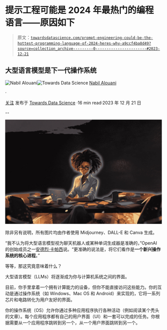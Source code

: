 # 提示工程可能是 2024 年最热门的编程语言——原因如下

> 原文：[`towardsdatascience.com/prompt-engineering-could-be-the-hottest-programming-language-of-2024-heres-why-a9ccf4ba8d49?source=collection_archive---------0-----------------------#2023-12-21`](https://towardsdatascience.com/prompt-engineering-could-be-the-hottest-programming-language-of-2024-heres-why-a9ccf4ba8d49?source=collection_archive---------0-----------------------#2023-12-21)

## 大型语言模型是下一代操作系统

[](https://nabil-alouani.medium.com/?source=post_page-----a9ccf4ba8d49--------------------------------)![Nabil Alouani](https://nabil-alouani.medium.com/?source=post_page-----a9ccf4ba8d49--------------------------------)[](https://towardsdatascience.com/?source=post_page-----a9ccf4ba8d49--------------------------------)![Towards Data Science](https://towardsdatascience.com/?source=post_page-----a9ccf4ba8d49--------------------------------) [Nabil Alouani](https://nabil-alouani.medium.com/?source=post_page-----a9ccf4ba8d49--------------------------------)

·

[关注](https://medium.com/m/signin?actionUrl=https%3A%2F%2Fmedium.com%2F_%2Fsubscribe%2Fuser%2F7e6956110712&operation=register&redirect=https%3A%2F%2Ftowardsdatascience.com%2Fprompt-engineering-could-be-the-hottest-programming-language-of-2024-heres-why-a9ccf4ba8d49&user=Nabil+Alouani&userId=7e6956110712&source=post_page-7e6956110712----a9ccf4ba8d49---------------------post_header-----------) 发布于 [Towards Data Science](https://towardsdatascience.com/?source=post_page-----a9ccf4ba8d49--------------------------------) ·16 min read·2023 年 12 月 21 日[](https://medium.com/m/signin?actionUrl=https%3A%2F%2Fmedium.com%2F_%2Fvote%2Ftowards-data-science%2Fa9ccf4ba8d49&operation=register&redirect=https%3A%2F%2Ftowardsdatascience.com%2Fprompt-engineering-could-be-the-hottest-programming-language-of-2024-heres-why-a9ccf4ba8d49&user=Nabil+Alouani&userId=7e6956110712&source=-----a9ccf4ba8d49---------------------clap_footer-----------)

--

[](https://medium.com/m/signin?actionUrl=https%3A%2F%2Fmedium.com%2F_%2Fbookmark%2Fp%2Fa9ccf4ba8d49&operation=register&redirect=https%3A%2F%2Ftowardsdatascience.com%2Fprompt-engineering-could-be-the-hottest-programming-language-of-2024-heres-why-a9ccf4ba8d49&source=-----a9ccf4ba8d49---------------------bookmark_footer-----------)![](img/8914fb851cbf6bd3ef466345eacf0eb1.png)

除非另有说明，所有图片均由作者使用 Midjourney、DALL-E 和 Canva 生成。

“我不认为将大型语言模型视为聊天机器人或某种单词生成器是准确的，”OpenAI 的创始成员之一[安德烈·卡帕西](https://karpathy.ai/)说。“更准确的说法是，将它们看作是**一个新兴操作系统的核心进程**。”

等等，那这究竟意味着什么？

大型语言模型（LLMs）将逐渐成为你与计算机系统之间的界面。

目前，你手里拿着一个拥有计算能力的设备，但你不能直接访问这些能力。你的互动是通过操作系统（如 Windows、Mac OS 和 Android）来实现的，它将一系列芯片和电路转化为用户友好的界面。

你的操作系统（OS）允许你通过多种应用程序执行各种活动（例如阅读某个秃头的文章）。每个应用程序都有自己的用户界面（UI）和一套可以完成的任务。你根据需要从一个应用程序跳转到另一个，从一个用户界面跳转到另一个。
